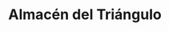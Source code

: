 ---
title: "Almacén del Triángulo"
url: /rufino/almacen-del-triangulo-dr-emilio-a-carballeira/
shop: Lebensmittel
---